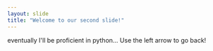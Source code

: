 ```yaml
---
layout: slide
title: "Welcome to our second slide!"
---
```

eventually I'll be proficient in python...
Use the left arrow to go back!
